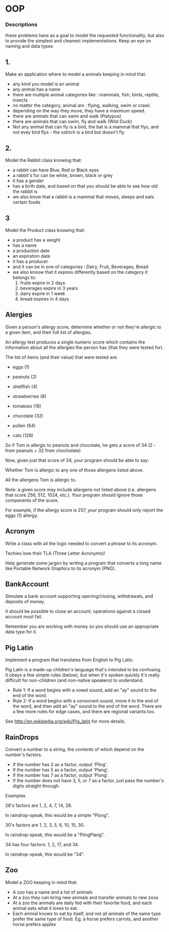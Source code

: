 # OOP
### Descriptions
these problems have as a goal to model the requested functionality, but also to provide the simplest and cleanest implementations.
Keep an eye on naming and data types

## 1. 
Make an application where to model a animals keeping in mind that:
- any kind you model is an animal
- any animal has a name
- there are multiple animal categories like : mammals, fish, birds, reptile, insects
- no matter the category, animal are : flying, walking, swim or crawl.
- depending on the way they move, they have a maximum speed.
- there are animals that can swim and walk (Platypus)
- there are animals that can swim, fly and walk (Wild Duck)
- Not any animal that can fly is a bird, the bat is a mammal that flys, and not evey bird flys - the ostrich is a bird but doesn't fly 

## 2.
Model the Rabbit class knowing that:
- a rabbit can have Blue, Red or Black eyes
- a rabbit's fur can be white, brown, black or grey
- it has a gender
- has a birth date, and based on that you should be able to see how old the rabbit is
- we also know that a rabbit is a mammal that moves, sleeps and eats certain foods

## 3 
Model the Product class knowing that:
- a product has a weight
- has a name
- a production date
- an expiration date
- it has a producer
- and it can be in one of categories : Dairy, Fruit, Beverages, Bread
- we also knoow that it expires differently based on the category it belongs to:
   1. fruits expire in 2 days
   2. beverages expire in 3 years
   3. dairy expire in 1 week
   4. bread expires in 4 days
   
   
## Alergies
   
Given a person's allergy score, determine whether or not they're allergic to a given item, and their full list of allergies.

An allergy test produces a single numeric score which contains the information about all the allergies the person has (that they were tested for).

The list of items (and their value) that were tested are:

- eggs (1)

- peanuts (2)

- shellfish (4)

- strawberries (8)

- tomatoes (16)

- chocolate (32)

- pollen (64)

- cats (128)

So if Tom is allergic to peanuts and chocolate, he gets a score of 34 (2 - from peanuts + 32 from chocholate)

Now, given just that score of 34, your program should be able to say:

Whether Tom is allergic to any one of those allergens listed above.

All the allergens Tom is allergic to.

Note: a given score may include allergens not listed above (i.e. allergens that score 256, 512, 1024, etc.). 
Your program should ignore those components of the score. 

For example, if the allergy score is 257, your program should only report the eggs (1) allergy.

 ## Acronym
Write a class with all the logic needed to convert a phrase to its acronym.

Techies love their TLA (Three Letter Acronyms)!

Help generate some jargon by writing a program that converts a long name like Portable Network Graphics to its acronym (PNG).

## BankAccount
Simulate a bank account supporting opening/closing, withdrawals, and deposits of money.

It should be possible to close an account; operations against a closed account must fail.

Remember you are working with money so you should use an appropriate data type for it.

## Pig Latin
Implement a program that translates from English to Pig Latin.

Pig Latin is a made-up children's language that's intended to be confusing. It obeys a few simple rules (below), but when it's spoken quickly it's really difficult for non-children (and non-native speakers) to understand.

   - Rule 1: If a word begins with a vowel sound, add an "ay" sound to the end of the word.
   - Rule 2: If a word begins with a consonant sound, move it to the end of the word, and then add an "ay" sound to the end of the word.
There are a few more rules for edge cases, and there are regional variants too.

See http://en.wikipedia.org/wiki/Pig_latin for more details.

## RainDrops

Convert a number to a string, the contents of which depend on the number's factors.

- If the number has 3 as a factor, output 'Pling'.
- If the number has 5 as a factor, output 'Plang'.
- If the number has 7 as a factor, output 'Plong'.
- If the number does not have 3, 5, or 7 as a factor, just pass the number's digits straight through.

Examples

28's factors are 1, 2, 4, 7, 14, 28.

In raindrop-speak, this would be a simple "Plong".

30's factors are 1, 2, 3, 5, 6, 10, 15, 30.

In raindrop-speak, this would be a "PlingPlang".

34 has four factors: 1, 2, 17, and 34.

In raindrop-speak, this would be "34".

## Zoo
Model a ZOO keeping in mind that:
-	A zoo has a name and a list of animals
-	At a zoo they can bring new animals and transfer animals to new zoos
-	At a zoo the animals are daily fed with their favorite food, and each animal eats what it loves to eat. 
-	Each animal knows to eat by itself, and not all animals of the same type prefer the same type of food. Eg; a horse prefers carrots, and another horse prefers apples

